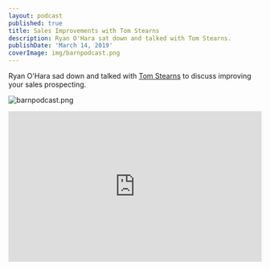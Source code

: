 ```yaml
---
layout: podcast
published: true
title: Sales Improvements with Tom Stearns
description: Ryan O'Hara sat down and talked with Tom Stearns.
publishDate: 'March 14, 2019'
coverImage: img/barnpodcast.png
---
```

Ryan O'Hara sad down and talked with [Tom Stearns](https://www.linkedin.com/in/tomstearns/) to discuss improving your sales prospecting. 

![barnpodcast.png]({{site.baseurl}}/LeadIQ/ClientApp/public/img/barnpodcast.png)

<iframe width="100%" height="300" scrolling="no" frameborder="no" allow="autoplay" src="https://w.soundcloud.com/player/?url=https%3A//api.soundcloud.com/tracks/590157495&color=%2300d586&auto_play=false&hide_related=false&show_comments=true&show_user=true&show_reposts=false&show_teaser=true&visual=true"></iframe>
